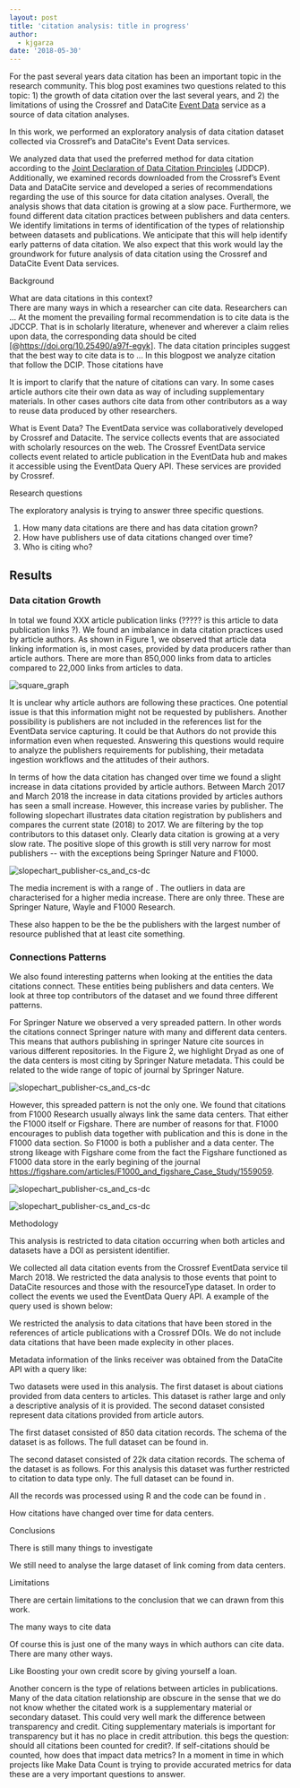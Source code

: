 ```yaml
---
layout: post
title: 'citation analysis: title in progress'
author:
  - kjgarza
date: '2018-05-30'
---
```

For the past several years data citation has been an important topic in the research community. This blog post examines two questions related to this topic: 1) the growth of data citation over the last several years, and 2) the limitations of using the Crossref and DataCite [Event Data](https://www.crossref.org/services/event-data/) service as a source of data citation analyses. 

In this work, we performed an exploratory analysis of data citation dataset collected via Crossref’s and DataCite's Event Data services. 

We analyzed data that used the preferred method for data citation according to the [Joint Declaration of Data Citation Principles](https://www.force11.org/datacitationprinciples) (JDDCP). Additionally, we examined records downloaded from the Crossref’s Event Data and DataCite service and developed a series of recommendations regarding the use of this source for data citation analyses. Overall, the analysis shows that data citation is growing at a slow pace. Furthermore, we found different data citation practices between publishers and data centers. We identify limitations in terms of identification of the types of relationship between datasets and publications. We anticipate that this will help identify early patterns of data citation. We also expect that this work would lay the groundwork for future analysis of data citation using the Crossref and DataCite Event Data services.

Background 

What are data citations in this context? \
There are many ways in which a researcher can cite data. Researchers can ... At the moment the prevailing formal recommendation is to cite data is the JDCCP.  That is in scholarly literature, whenever and wherever a claim relies upon data, the corresponding data should be cited \[@https://doi.org/10.25490/a97f-egyk]. The data citation principles suggest that the best way to cite data is to ... In this blogpost we analyze citation that follow the DCIP. Those citations have 

It is import to clarify that the nature of citations can vary. In some cases article authors cite their own data as way of including supplementary materials. In other cases authors cite data from other contributors as a way to reuse data produced by other researchers. 

What is Event Data?
The EventData service was collaboratively developed by Crossref and Datacite. The service collects events that are associated with scholarly resources on the web. The Crossref EventData service collects event related to article publication in the EventData hub and makes it accessible using the EventData Query API. These services are provided by Crossref.

Research questions

The exploratory analysis is trying to answer three specific questions. 

1. How many data citations are there and has data citation grown?
2. How have publishers use of data citations changed over time? 
3. Who is citing who? 

## Results

### Data citation Growth

In total we found XXX article publication links (????? is this article to data publication links ?). We found an imbalance in data citation practices used by article authors. As shown in Figure 1, we observed that article data linking information is, in most cases, provided by data producers rather than article authors. There are more than 850,000 links from data to articles compared to 22,000 links from articles to data. 

![square_graph](../images/2018/04/total_links.png) 

It is unclear why article authors are following these practices. One potential issue is that this information might not be requested by publishers. Another possibility is publishers are not included in the references list for the EventData service capturing.  It could be that Authors do not provide this information even when requested. Answering this questions would require to analyze the publishers requirements for publishing, their metadata ingestion workflows and the attitudes of their authors.  

In terms of how the data citation has changed over time we found a slight increase in data citations provided by article authors. Between March 2017 and March 2018 the increase in data citations provided by articles authors has seen a small increase. However, this increase varies by publisher. The following   slopechart illustrates data citation registration by publishers and compares the current state (2018) to 2017. We are filtering by the top contributors to this dataset only. Clearly data citation is growing at a very slow rate. The positive slope of this growth is still very narrow for most publishers  -- with the exceptions being Springer Nature and F1000. 

![slopechart_publisher-cs_and_cs-dc](../images/2018/04/slope_publishers.png)

The media increment is with a range of . The outliers in data are characterised for a higher media increase. There are only three. These are Springer Nature, Wayle and F1000 Research.  

These also happen to be the be the publishers with the largest number of resource published that at least cite something.

### Connections Patterns

We also found interesting patterns when looking at the entities the data citations connect. These entities being publishers and data centers. We look at three top contributors of the dataset and we found three different patterns. 

For Springer Nature we observed a very spreaded  pattern. In other words the citations connect Springer nature with many and different data centers. This means that authors publishing in springer Nature cite sources in various different repositories. In the Figure 2, we highlight Dryad as one of the data centers is most citing by Springer Nature metadata. This could be related to the wide range of topic of journal by Springer Nature. 

![slopechart_publisher-cs_and_cs-dc](../images/2018/04/springer_nature.png)

However, this spreaded pattern is not the only one. We found that citations from F1000 Research usually always link the same data centers. That either the F1000 itself or Figshare. There are number of reasons for that. F1000 encourages to publish data together with publication and this is done in the F1000 data section. So F1000 is both a publisher and a data center. The strong likeage with Figshare come from the fact the Figshare functioned as F1000 data store in the early begining of the journal https://figshare.com/articles/F1000_and_figshare_Case_Study/1559059.

![slopechart_publisher-cs_and_cs-dc](../images/2018/04/f1000.png)

![slopechart_publisher-cs_and_cs-dc](../images/2018/04/wiley.png)

Methodology 

This analysis is restricted to data citation occurring when both articles and datasets have a DOI as persistent identifier.

We collected all data citation events from the Crossref EventData service til March 2018. We restricted the data analysis to those events that point to DataCite resources and those with the resourceType dataset. In order to collect the events we used the EventData Query API. A example of the query used is shown below:

>

We restricted the analysis to data citations that have been stored in the references of article publications with a Crossref DOIs. We do not include data citations that have been made explecity in other places. 

Metadata information of the links receiver was obtained from the DataCite API with a query like:

>

Two datasets were used in this analysis. The first dataset is about ciations provided from data centers to articles. This dataset is rather large and only a descriptive analysis of it is provided. The second dataset consisted represent data citations provided from article autors. 

The first dataset consisted of 850 data citation records. The schema of the dataset is as follows. The full dataset can be found in.

The second dataset consisted of 22k data citation records. The schema of the dataset is as follows. For this analysis this dataset was further restricted to citation to data type only. The full dataset can be found in.

All the records was processed using R and the code can be found in . 

How citations have changed over time for data centers.

Conclusions

There is still many things to investigate

We still need to analyse the large dataset of link coming from data centers.

Limitations 

There are certain limitations to the conclusion that we can drawn from this work.

The many ways to cite data

Of course this is just one of the many ways in which authors can cite data. There are many other ways.

Like Boosting your own credit score by giving yourself a loan.

Another concern is the type of relations between articles in publications. Many of the data citation relationship are obscure in the sense that we do not know whether the citated work is a supplementary material or secondary dataset. This could very well mark the difference between transparency and credit. Citing supplementary materials is important for transparency but it has no place in credit attribution. this begs the question: should all citations been counted for credit?. If self-citations should be counted, how does that impact data metrics? In a moment in time in which projects like Make Data Count is trying to provide accurated metrics for data these are a very important questions to answer.
